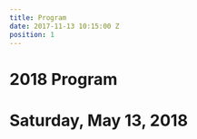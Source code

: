 ```yaml
---
title: Program
date: 2017-11-13 10:15:00 Z
position: 1
---
```


# 2018 Program

# **Saturday, May 13, 2018**